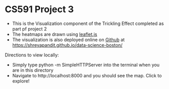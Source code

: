 # CS591 Project 3

* This is the Visualization component of the Trickling Effect completed as part pf project 2
* The heatmaps are drawn using [leaflet.js](http://leafletjs.com/)
* The visualization is also deployed online on [Github](https://shreyapandit.github.io/data-science-boston/) at https://shreyapandit.github.io/data-science-boston/

Directions to view locally:
* Simply type python -m SimpleHTTPServer into the terminal when you are in this directory
* Navigate to http://localhost:8000 and you should see the map. Click to explore!

